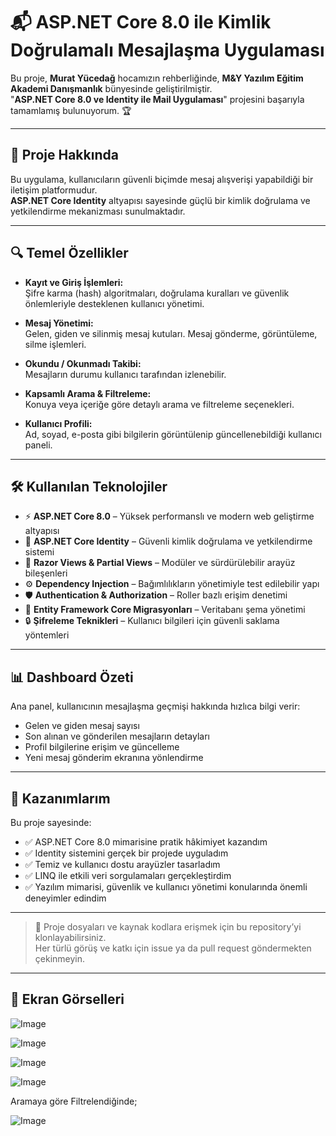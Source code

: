 # 📬 ASP.NET Core 8.0 ile Kimlik Doğrulamalı Mesajlaşma Uygulaması

Bu proje, **Murat Yücedağ** hocamızın rehberliğinde, **M&Y Yazılım Eğitim Akademi Danışmanlık** bünyesinde geliştirilmiştir.  
"**ASP.NET Core 8.0 ve Identity ile Mail Uygulaması**" projesini başarıyla tamamlamış bulunuyorum. 🏆

---

## 🚀 Proje Hakkında

Bu uygulama, kullanıcıların güvenli biçimde mesaj alışverişi yapabildiği bir iletişim platformudur.  
**ASP.NET Core Identity** altyapısı sayesinde güçlü bir kimlik doğrulama ve yetkilendirme mekanizması sunulmaktadır.

---

## 🔍 Temel Özellikler

- **Kayıt ve Giriş İşlemleri:**  
  Şifre karma (hash) algoritmaları, doğrulama kuralları ve güvenlik önlemleriyle desteklenen kullanıcı yönetimi.

- **Mesaj Yönetimi:**  
  Gelen, giden ve silinmiş mesaj kutuları. Mesaj gönderme, görüntüleme, silme işlemleri.

- **Okundu / Okunmadı Takibi:**  
  Mesajların durumu kullanıcı tarafından izlenebilir.

- **Kapsamlı Arama & Filtreleme:**  
  Konuya veya içeriğe göre detaylı arama ve filtreleme seçenekleri.

- **Kullanıcı Profili:**  
  Ad, soyad, e-posta gibi bilgilerin görüntülenip güncellenebildiği kullanıcı paneli.


---

## 🛠️ Kullanılan Teknolojiler

- ⚡ **ASP.NET Core 8.0** – Yüksek performanslı ve modern web geliştirme altyapısı  
- 🔑 **ASP.NET Core Identity** – Güvenli kimlik doğrulama ve yetkilendirme sistemi  
- 🎨 **Razor Views & Partial Views** – Modüler ve sürdürülebilir arayüz bileşenleri  
- ⚙️ **Dependency Injection** – Bağımlılıkların yönetimiyle test edilebilir yapı  
- 🛡️ **Authentication & Authorization** – Roller bazlı erişim denetimi  
- 🔄 **Entity Framework Core Migrasyonları** – Veritabanı şema yönetimi  
- 🔒 **Şifreleme Teknikleri** – Kullanıcı bilgileri için güvenli saklama yöntemleri  

---

## 📊 Dashboard Özeti

Ana panel, kullanıcının mesajlaşma geçmişi hakkında hızlıca bilgi verir:

- Gelen ve giden mesaj sayısı  
- Son alınan ve gönderilen mesajların detayları  
- Profil bilgilerine erişim ve güncelleme  
- Yeni mesaj gönderim ekranına yönlendirme  

---

## 📝 Kazanımlarım

Bu proje sayesinde:

- ✅ ASP.NET Core 8.0 mimarisine pratik hâkimiyet kazandım  
- ✅ Identity sistemini gerçek bir projede uyguladım  
- ✅ Temiz ve kullanıcı dostu arayüzler tasarladım  
- ✅ LINQ ile etkili veri sorgulamaları gerçekleştirdim  
- ✅ Yazılım mimarisi, güvenlik ve kullanıcı yönetimi konularında önemli deneyimler edindim  

---

> 📂 Proje dosyaları ve kaynak kodlara erişmek için bu repository’yi klonlayabilirsiniz.  
> Her türlü görüş ve katkı için issue ya da pull request göndermekten çekinmeyin.

---
## 📸 Ekran Görselleri

![Image](https://github.com/user-attachments/assets/4436fe28-9195-40ec-8cdd-a29f2c732dd7)

![Image](https://github.com/user-attachments/assets/018be718-ea00-4ea8-99a0-51f97d7f3518) 

![Image](https://github.com/user-attachments/assets/14e0e4ae-5838-4882-b200-772f9db190f1)

![Image](https://github.com/user-attachments/assets/226c2262-32e0-4403-bd92-163439bfbbfe)

Aramaya göre Filtrelendiğinde;

![Image](https://github.com/user-attachments/assets/71a8a253-f4cb-4fb4-8568-6ebe2d98892a)
